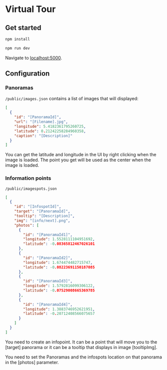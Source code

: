 # Virtual Tour

## Get started

```bash
npm install
```

```bash
npm run dev
```

Navigate to [localhost:5000](http://localhost:5000).

## Configuration

### Panoramas

`/public/images.json` contains a list of images that will displayed:

```json
[
  {
    "id": "[PanoramaId]",
    "url": "[Filename].jpg",
    "longitude": 5.4182361795260725,
    "latitude": 0.21242258284960358,
    "caption": "[Description]"
  }
]
```

You can get the latitude and longitude in the UI by right clicking when the image is loaded. The point you get will be used as the center when the image is loaded.

### Information points

`/public/imagespots.json`

```json
[
  {
    "id": "[InfospotId]",
    "target": "[PanoramaId]",
    "tooltip": "[Description]",
    "img": "[info/next].png",
    "photos": [
      {
        "id": "[PanoramaId1]",
        "longitude": 1.5528111104951692,
        "latitude": -0.08365812467026101
      },
      {
        "id": "[PanoramaId2]",
        "longitude": 1.674474482715747,
        "latitude": -0.08223691150187085
      },
      {
        "id": "[PanoramaId3]",
        "longitude": 1.5792816099306122,
        "latitude": -0.07529008665369785
      },
      {
        "id": "[PanoramaId4]",
        "longitude": 1.3883746952621951,
        "latitude": -0.20712408566075657
      }
    ]
  }
]
```

You need to create an infopoint. It can be a point that will move you to the [target] panorama or it can be a tooltip that displays in image [tooltipImg].

You need to set the Panoramas and the infospots location on that panorama in the [photos] parameter.

